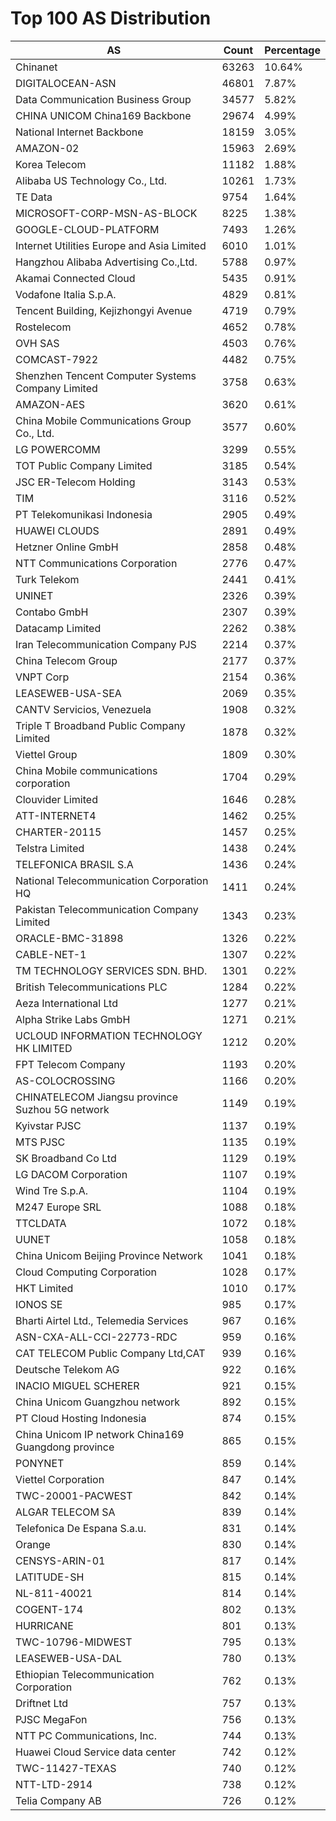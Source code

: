 # Top 100 AS Distribution
| AS | Count | Percentage |
|----|----|----|
| Chinanet | 63263 | 10.64% |
| DIGITALOCEAN-ASN | 46801 | 7.87% |
| Data Communication Business Group | 34577 | 5.82% |
| CHINA UNICOM China169 Backbone | 29674 | 4.99% |
| National Internet Backbone | 18159 | 3.05% |
| AMAZON-02 | 15963 | 2.69% |
| Korea Telecom | 11182 | 1.88% |
| Alibaba US Technology Co., Ltd. | 10261 | 1.73% |
| TE Data | 9754 | 1.64% |
| MICROSOFT-CORP-MSN-AS-BLOCK | 8225 | 1.38% |
| GOOGLE-CLOUD-PLATFORM | 7493 | 1.26% |
| Internet Utilities Europe and Asia Limited | 6010 | 1.01% |
| Hangzhou Alibaba Advertising Co.,Ltd. | 5788 | 0.97% |
| Akamai Connected Cloud | 5435 | 0.91% |
| Vodafone Italia S.p.A. | 4829 | 0.81% |
| Tencent Building, Kejizhongyi Avenue | 4719 | 0.79% |
| Rostelecom | 4652 | 0.78% |
| OVH SAS | 4503 | 0.76% |
| COMCAST-7922 | 4482 | 0.75% |
| Shenzhen Tencent Computer Systems Company Limited | 3758 | 0.63% |
| AMAZON-AES | 3620 | 0.61% |
| China Mobile Communications Group Co., Ltd. | 3577 | 0.60% |
| LG POWERCOMM | 3299 | 0.55% |
| TOT Public Company Limited | 3185 | 0.54% |
| JSC ER-Telecom Holding | 3143 | 0.53% |
| TIM | 3116 | 0.52% |
| PT Telekomunikasi Indonesia | 2905 | 0.49% |
| HUAWEI CLOUDS | 2891 | 0.49% |
| Hetzner Online GmbH | 2858 | 0.48% |
| NTT Communications Corporation | 2776 | 0.47% |
| Turk Telekom | 2441 | 0.41% |
| UNINET | 2326 | 0.39% |
| Contabo GmbH | 2307 | 0.39% |
| Datacamp Limited | 2262 | 0.38% |
| Iran Telecommunication Company PJS | 2214 | 0.37% |
| China Telecom Group | 2177 | 0.37% |
| VNPT Corp | 2154 | 0.36% |
| LEASEWEB-USA-SEA | 2069 | 0.35% |
| CANTV Servicios, Venezuela | 1908 | 0.32% |
| Triple T Broadband Public Company Limited | 1878 | 0.32% |
| Viettel Group | 1809 | 0.30% |
| China Mobile communications corporation | 1704 | 0.29% |
| Clouvider Limited | 1646 | 0.28% |
| ATT-INTERNET4 | 1462 | 0.25% |
| CHARTER-20115 | 1457 | 0.25% |
| Telstra Limited | 1438 | 0.24% |
| TELEFONICA BRASIL S.A | 1436 | 0.24% |
| National Telecommunication Corporation HQ | 1411 | 0.24% |
| Pakistan Telecommunication Company Limited | 1343 | 0.23% |
| ORACLE-BMC-31898 | 1326 | 0.22% |
| CABLE-NET-1 | 1307 | 0.22% |
| TM TECHNOLOGY SERVICES SDN. BHD. | 1301 | 0.22% |
| British Telecommunications PLC | 1284 | 0.22% |
| Aeza International Ltd | 1277 | 0.21% |
| Alpha Strike Labs GmbH | 1271 | 0.21% |
| UCLOUD INFORMATION TECHNOLOGY HK LIMITED | 1212 | 0.20% |
| FPT Telecom Company | 1193 | 0.20% |
| AS-COLOCROSSING | 1166 | 0.20% |
| CHINATELECOM Jiangsu province Suzhou 5G network | 1149 | 0.19% |
| Kyivstar PJSC | 1137 | 0.19% |
| MTS PJSC | 1135 | 0.19% |
| SK Broadband Co Ltd | 1129 | 0.19% |
| LG DACOM Corporation | 1107 | 0.19% |
| Wind Tre S.p.A. | 1104 | 0.19% |
| M247 Europe SRL | 1088 | 0.18% |
| TTCLDATA | 1072 | 0.18% |
| UUNET | 1058 | 0.18% |
| China Unicom Beijing Province Network | 1041 | 0.18% |
| Cloud Computing Corporation | 1028 | 0.17% |
| HKT Limited | 1010 | 0.17% |
| IONOS SE | 985 | 0.17% |
| Bharti Airtel Ltd., Telemedia Services | 967 | 0.16% |
| ASN-CXA-ALL-CCI-22773-RDC | 959 | 0.16% |
| CAT TELECOM Public Company Ltd,CAT | 939 | 0.16% |
| Deutsche Telekom AG | 922 | 0.16% |
| INACIO MIGUEL SCHERER | 921 | 0.15% |
| China Unicom Guangzhou network | 892 | 0.15% |
| PT Cloud Hosting Indonesia | 874 | 0.15% |
| China Unicom IP network China169 Guangdong province | 865 | 0.15% |
| PONYNET | 859 | 0.14% |
| Viettel Corporation | 847 | 0.14% |
| TWC-20001-PACWEST | 842 | 0.14% |
| ALGAR TELECOM SA | 839 | 0.14% |
| Telefonica De Espana S.a.u. | 831 | 0.14% |
| Orange | 830 | 0.14% |
| CENSYS-ARIN-01 | 817 | 0.14% |
| LATITUDE-SH | 815 | 0.14% |
| NL-811-40021 | 814 | 0.14% |
| COGENT-174 | 802 | 0.13% |
| HURRICANE | 801 | 0.13% |
| TWC-10796-MIDWEST | 795 | 0.13% |
| LEASEWEB-USA-DAL | 780 | 0.13% |
| Ethiopian Telecommunication Corporation | 762 | 0.13% |
| Driftnet Ltd | 757 | 0.13% |
| PJSC MegaFon | 756 | 0.13% |
| NTT PC Communications, Inc. | 744 | 0.13% |
| Huawei Cloud Service data center | 742 | 0.12% |
| TWC-11427-TEXAS | 740 | 0.12% |
| NTT-LTD-2914 | 738 | 0.12% |
| Telia Company AB | 726 | 0.12% |
